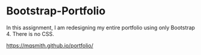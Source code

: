 # Bootstrap-Portfolio

In this assignment, I am redesigning my entire portfolio using only Bootstrap 4. There is no CSS.

https://mqsmith.github.io/portfolio/
